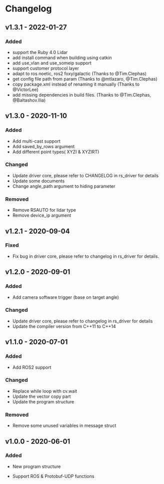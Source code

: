 # Changelog

## v1.3.1 - 2022-01-27

### Added
  - support the Ruby 4.0 Lidar
  - add install command when building using catkin
  - add use_vlan and use_someip support
  - support customer protocol layer
  - adapt to ros noetic, ros2 foxy/galactic (Thanks to @Tim.Clephas) 
  - get config file path from param (Thanks to @mtlazaro, @Tim.Clephas)
  - copy package.xml instead of renaming it manually (Thanks to @VictorLee)
  - add missing dependencies in build files. (Thanks to @Tim.Clephas, @Baltashov.Ilia)
  
## v1.3.0 - 2020-11-10

### Added

- Add multi-cast support
- Add saved_by_rows argument
- Add different point types( XYZI & XYZIRT)

### Changed

- Update driver core, please refer to CHANGELOG in rs_driver for details
- Update some documents
- Change angle_path argument to hiding parameter

### Removed

- Remove RSAUTO for lidar type
- Remove device_ip argument



## v1.2.1 - 2020-09-04

### Fixed

- Fix bug in driver core, please refer to changelog in rs_driver for details.


## v1.2.0 - 2020-09-01

### Added
- Add camera software trigger (base on target angle)

### Changed
- Update driver core, please refer to changelog in rs_driver for details
- Update the compiler version from C++11 to C++14


## v1.1.0 - 2020-07-01

### Added

- Add ROS2 support

### Changed
- Replace while loop with cv.wait
- Update the vector copy part 
- Update the program structure

### Removed
- Remove some unused variables in message struct

## v1.0.0 - 2020-06-01

### Added

- New program structure

- Support ROS & Protobuf-UDP functions

  
